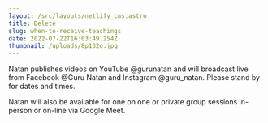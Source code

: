 ```yaml
---
layout: /src/layouts/netlify_cms.astro
title: Delete
slug: when-to-receive-teachings
date: 2022-07-22T16:03:49.254Z
thumbnail: /uploads/8p132o.jpg
---
```

Natan publishes videos on YouTube @gurunatan and will broadcast live from Facebook @Guru Natan and Instagram @guru_natan. Please stand by for dates and times.

Natan will also be available for one on one or private group sessions in-person or on-line via Google Meet.